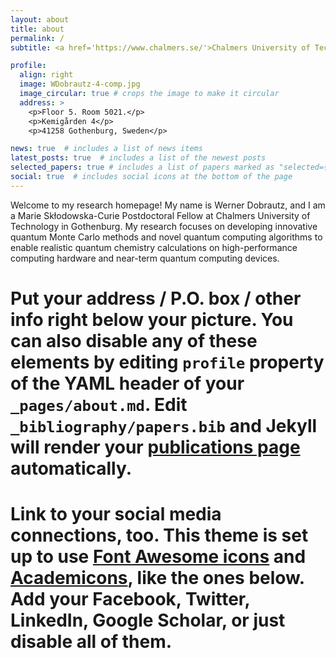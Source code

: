 ```yaml
---
layout: about
title: about
permalink: /
subtitle: <a href='https://www.chalmers.se/'>Chalmers University of Technology</a>. Address. Contacts. Moto. Etc.

profile:
  align: right
  image: WDobrautz-4-comp.jpg
  image_circular: true # crops the image to make it circular
  address: >
    <p>Floor 5. Room 5021.</p>
    <p>Kemigården 4</p>
    <p>41258 Gothenburg, Sweden</p>

news: true  # includes a list of news items
latest_posts: true  # includes a list of the newest posts
selected_papers: true # includes a list of papers marked as "selected={true}"
social: true  # includes social icons at the bottom of the page
---
```

Welcome to my research homepage!
My name is Werner Dobrautz, and I am a Marie Skłodowska-Curie Postdoctoral Fellow at Chalmers University of Technology in Gothenburg. 
My research focuses on developing innovative quantum Monte Carlo methods and novel quantum computing algorithms to enable realistic quantum chemistry calculations on high-performance computing hardware and near-term quantum computing devices.


# Put your address / P.O. box / other info right below your picture. You can also disable any of these elements by editing `profile` property of the YAML header of your `_pages/about.md`. Edit `_bibliography/papers.bib` and Jekyll will render your [publications page](/al-folio/publications/) automatically.

# Link to your social media connections, too. This theme is set up to use [Font Awesome icons](http://fortawesome.github.io/Font-Awesome/) and [Academicons](https://jpswalsh.github.io/academicons/), like the ones below. Add your Facebook, Twitter, LinkedIn, Google Scholar, or just disable all of them.

